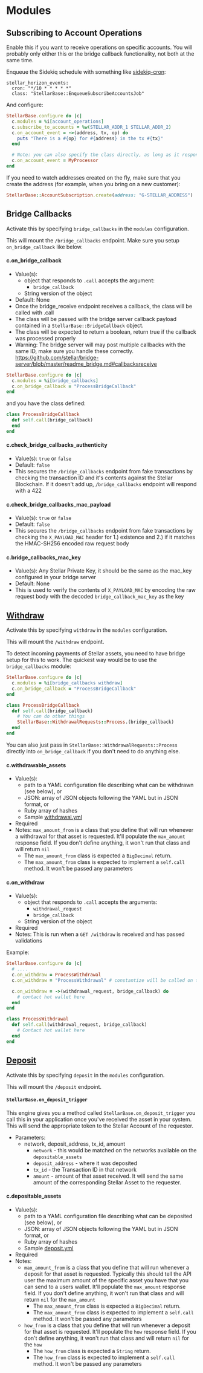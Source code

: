 # Modules

## Subscribing to Account Operations

Enable this if you want to receive operations on specific accounts. You will probably only either this or the bridge callback functionality, not both at the same time.

Enqueue the Sidekiq schedule with something like [sidekiq-cron](https://github.com/ondrejbartas/sidekiq-cron):

```
stellar_horizon_events:
  cron: "*/10 * * * * *"
  class: "StellarBase::EnqueueSubscribeAccountsJob"
```

And configure:

```ruby
StellarBase.configure do |c|
  c.modules = %i[account_operations]
  c.subscribe_to_accounts = %w(STELLAR_ADDR_1 STELLAR_ADDR_2)
  c.on_account_event = ->(address, tx, op) do
    puts "There is a #{op} for #{address} in the tx #{tx}"
  end

  # Note: you can also specify the class directly, as long as it responds to `.call`:
  c.on_account_event = MyProcessor
end
```

If you need to watch addresses created on the fly, make sure that you create the address (for example, when you bring on a new customer):

```ruby
StellarBase::AccountSubscription.create(address: "G-STELLAR_ADDRESS")
```
## Bridge Callbacks

Activate this by specifying `bridge_callbacks` in the `modules` configuration.

This will mount the `/bridge_callbacks` endpoint. Make sure you setup `on_bridge_callback` like below.

#### c.on_bridge_callback
- Value(s):
  - object that responds to `.call` accepts the argument:
    - `bridge_callback`
  - String version of the object
- Default: None
- Once the bridge_receive endpoint receives a callback, the class will be called with .call
- The class will be passed with the bridge server callback payload contained in a `StellarBase::BridgeCallback` object.
- The class will be expected to return a boolean, return true if the callback was processed properly
- Warning: The bridge server will may post multiple callbacks with the same ID, make sure you handle these correctly. https://github.com/stellar/bridge-server/blob/master/readme_bridge.md#callbacksreceive

```ruby
StellarBase.configure do |c|
  c.modules = %i[bridge_callbacks]
  c.on_bridge_callback = "ProcessBridgeCallback"
end
```

and you have the class defined:

```ruby
class ProcessBridgeCallback
  def self.call(bridge_callback)
  end
end
```

#### c.check_bridge_callbacks_authenticity
- Value(s): `true` or `false`
- Default: `false`
- This secures the `/bridge_callbacks` endpoint from fake transactions by checking the transaction ID and it's contents against the Stellar Blockchain. If it doesn't add up, `/bridge_callbacks` endpoint will respond with a 422

#### c.check_bridge_callbacks_mac_payload
- Value(s): `true` or `false`
- Default: `false`
- This secures the `/bridge_callbacks` endpoint from fake transactions by checking the `X_PAYLOAD_MAC` header for 1.) existence and 2.) if it matches the HMAC-SH256 encoded raw request body

####  c.bridge_callbacks_mac_key
- Value(s): Any Stellar Private Key, it should be the same as the mac_key configured in your bridge server
- Default: None
- This is used to verify the contents of `X_PAYLOAD_MAC` by encoding the raw request body with the decoded `bridge_callback_mac_key` as the key

## [Withdraw](https://github.com/stellar/stellar-protocol/blob/master/ecosystem/sep-0006.md#withdraw)

Activate this by specifying `withdraw` in the `modules` configuration.

This will mount the `/withdraw` endpoint.

To detect incoming payments of Stellar assets, you need to have bridge setup for this to work. The quickest way would be to use the `bridge_callbacks` module:

```ruby
StellarBase.configure do |c|
  c.modules = %i[bridge_callbacks withdraw]
  c.on_bridge_callback = "ProcessBridgeCallback"
end

class ProcessBridgeCallback
  def self.call(bridge_callback)
    # You can do other things
    StellarBase::WithdrawalRequests::Process.(bridge_callback)
  end
end
```

You can also just pass in `StellarBase::WithdrawalRequests::Process` directly into `on_bridge_callback` if you don't need to do anything else.

#### c.withdrawable_assets
- Value(s):
  - path to a YAML configuration file describing what can be withdrawn (see below), or
  - JSON: array of JSON objects following the YAML but in JSON format, or
  - Ruby array of hashes
  - Sample [withdrawal.yml](docs/withdraw.yml)
- Required
- Notes: `max_amount_from` is a class that you define that will run whenever a withdrawal for that asset is requested. It'll populate the `max_amount` response field. If you don't define anything, it won't run that class and will return `nil`
  - The `max_amount_from` class is expected a `BigDecimal` return.
  - The `max_amount_from` class is expected to implement a `self.call` method. It won't be passed any parameters

#### c.on_withdraw
- Value(s):
  - object that responds to `.call` accepts the arguments:
    - `withdrawal_request`
    - `bridge_callback`
  - String version of the object
- Required
- Notes: This is run when a `GET /withdraw` is received and has passed validations

Example:

```ruby
StellarBase.configure do |c|
  # ....
  c.on_withdraw = ProcessWithdrawal
  c.on_withdraw = "ProcessWithdrawal" # constantize will be called on this when a request is received

  c.on_withdraw = ->(withdrawal_request, bridge_callback) do
    # contact hot wallet here
  end
end

class ProcessWithdrawal
  def self.call(withdrawal_request, bridge_callback)
    # Contact hot wallet here
  end
end
```

## [Deposit](https://github.com/stellar/stellar-protocol/blob/master/ecosystem/sep-0006.md#deposit)

Activate this by specifying `deposit` in the `modules` configuration.

This will mount the `/deposit` endpoint.

#### `StellarBase.on_deposit_trigger`

This engine gives you a method called `StellarBase.on_deposit_trigger` you call this in your application once you've received the asset in your system. This will send the appropriate token to the Stellar Account of the requester.

- Parameters:
  - network, deposit_address, tx_id, amount
    - `network` - this would be matched on the networks available on the `depositable_assets`
    - `deposit_address` - where it was deposited
    - `tx_id` - the Transaction ID in that network
    - `amount` - amount of that asset received. It will send the same amount of the corresponding Stellar Asset to the requester.

#### c.depositable_assets
- Value(s):
  - path to a YAML configuration file describing what can be deposited (see below), or
  - JSON: array of JSON objects following the YAML but in JSON format, or
  - Ruby array of hashes
  - Sample [deposit.yml](docs/deposit.yml)
- Required
- Notes:
  - `max_amount_from` is a class that you define that will run whenever a deposit for that asset is requested. Typically this should tell the API user the maximum amount of the specific asset you have that you can send to a users wallet. It'll populate the `max_amount` response field. If you don't define anything, it won't run that class and will return `nil` for the `max_amount`
    - The `max_amount_from` class is expected a `BigDecimal` return.
    - The `max_amount_from` class is expected to implement a `self.call` method. It won't be passed any parameters
  - `how_from` is a class that you define that will run whenever a deposit for that asset is requested. It'll populate the `how` response field. If you don't define anything, it won't run that class and will return `nil` for the `how`
    - The `how_from` class is expected a `String` return.
    - The `how_from` class is expected to implement a `self.call` method. It won't be passed any parameters
